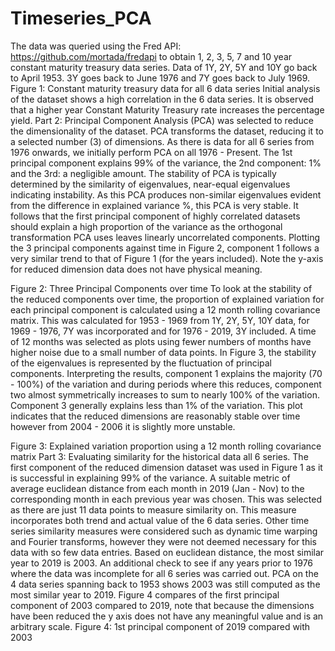 # Timeseries_PCA

The data was queried using the Fred API: https://github.com/mortada/fredapi to obtain 1,
2, 3, 5, 7 and 10 year constant maturity treasury data series. Data of 1Y, 2Y, 5Y and 10Y go
back to April 1953. 3Y goes back to June 1976 and 7Y goes back to July 1969.
Figure 1: Constant maturity treasury data for all 6 data series
Initial analysis of the dataset shows a high correlation in the 6 data series. It is observed that a
higher year Constant Maturity Treasury rate increases the percentage yield.
Part 2: Principal Component Analysis (PCA) was selected to reduce the dimensionality of the
dataset. PCA transforms the dataset, reducing it to a selected number (3) of dimensions. As
there is data for all 6 series from 1976 onwards, we initially perform PCA on all 1976 - Present.
The 1st principal component explains 99% of the variance, the 2nd component: 1% and the 3rd:
a negligible amount. The stability of PCA is typically determined by the similarity of eigenvalues,
near-equal eigenvalues indicating instability. As this PCA produces non-similar eigenvalues
evident from the difference in explained variance %, this PCA is very stable. It follows that the
first principal component of highly correlated datasets should explain a high proportion of the
variance as the orthogonal transformation PCA uses leaves linearly uncorrelated components.
Plotting the 3 principal components against time in Figure 2, component 1 follows a very similar
trend to that of Figure 1 (for the years included). Note the y-axis for reduced dimension data
does not have physical meaning.


Figure 2: Three Principal Components over time
To look at the stability of the reduced components over time, the proportion of explained
variation for each principal component is calculated using a 12 month rolling covariance matrix.
This was calculated for 1953 - 1969 from 1Y, 2Y, 5Y, 10Y data, for 1969 - 1976, 7Y was
incorporated and for 1976 - 2019, 3Y included. A time of 12 months was selected as plots using
fewer numbers of months have higher noise due to a small number of data points. In Figure 3,
the stability of the eigenvalues is represented by the fluctuation of principal components.
Interpreting the results, component 1 explains the majority (70 - 100%) of the variation and
during periods where this reduces, component two almost symmetrically increases to sum to
nearly 100% of the variation. Component 3 generally explains less than 1% of the variation. This
plot indicates that the reduced dimensions are reasonably stable over time however from 2004 -
2006 it is slightly more unstable.


Figure 3: Explained variation proportion using a 12 month rolling covariance matrix
Part 3: Evaluating similarity for the historical data all 6 series. The first component of the
reduced dimension dataset was used in Figure 1 as it is successful in explaining 99% of the
variance. A suitable metric of average euclidean distance from each month in 2019 (Jan - Nov)
to the corresponding month in each previous year was chosen. This was selected as there are
just 11 data points to measure similarity on. This measure incorporates both trend and actual
value of the 6 data series. Other time series similarity measures were considered such as
dynamic time warping and Fourier transforms, however they were not deemed necessary for
this data with so few data entries. Based on euclidean distance, the most similar year to 2019 is
2003. An additional check to see if any years prior to 1976 where the data was incomplete for all
6 series was carried out. PCA on the 4 data series spanning back to 1953 shows 2003 was still
computed as the most similar year to 2019. Figure 4 compares of the first principal component
of 2003 compared to 2019, note that because the dimensions have been reduced the y axis
does not have any meaningful value and is an arbitrary scale.
Figure 4: 1st principal component of 2019 compared with 2003
